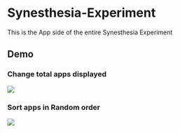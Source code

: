 # Synesthesia-Experiment
This is the App side of the entire Synesthesia Experiment

## Demo
### Change total apps displayed
<img src="demo/Display.gif"/>

### Sort apps in Random order
<img src="demo/Random.gif"/>